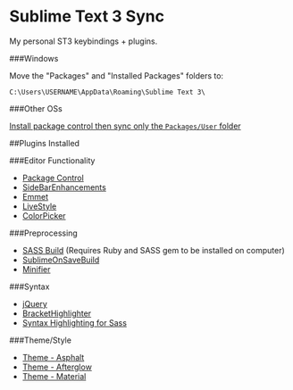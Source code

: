 # Sublime Text 3 Sync

My personal ST3 keybindings + plugins.

###Windows

Move the "Packages" and "Installed Packages" folders to:

`C:\Users\USERNAME\AppData\Roaming\Sublime Text 3\`

###Other OSs

[Install package control then sync only the `Packages/User` folder](https://packagecontrol.io/docs/syncing)

##Plugins Installed

###Editor Functionality

* [Package Control](https://packagecontrol.io/)
* [SideBarEnhancements](https://packagecontrol.io/packages/SideBarEnhancements)
* [Emmet](https://packagecontrol.io/packages/Emmet)
* [LiveStyle](https://packagecontrol.io/packages/LiveStyle)
* [ColorPicker](https://packagecontrol.io/packages/ColorPicker)

###Preprocessing

* [SASS Build](https://packagecontrol.io/packages/SASS%20Build) (Requires Ruby and SASS gem to be installed on computer)
* [SublimeOnSaveBuild](https://packagecontrol.io/packages/SublimeOnSaveBuild)
* [Minifier](https://packagecontrol.io/packages/Minifier)

###Syntax

* [jQuery](https://packagecontrol.io/packages/jQuery)
* [BracketHighlighter](https://packagecontrol.io/packages/BracketHighlighter)
* [Syntax Highlighting for Sass](https://packagecontrol.io/packages/Syntax%20Highlighting%20for%20Sass)

###Theme/Style

* [Theme - Asphalt](https://packagecontrol.io/packages/Theme%20-%20Asphalt)
* [Theme - Afterglow](https://packagecontrol.io/packages/Theme%20-%20Afterglow)
* [Theme - Material](https://packagecontrol.io/packages/Material%20Theme)